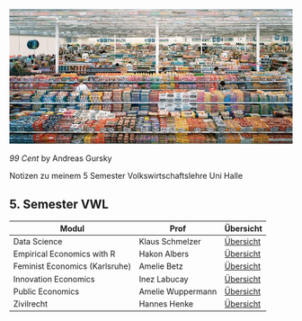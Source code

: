 ![2022-02-13_13-29](images/2022-02-13_13-29.jpg)

*99 Cent* by Andreas Gursky

Notizen zu meinem 5 Semester Volkswirtschaftslehre Uni Halle

##  5. Semester VWL

| Modul                          | Prof              | Übersicht                              |
| ------------------------------ | ----------------- | -------------------------------------- |
| Data Science                   | Klaus Schmelzer   | [Übersicht](/VL_DataScience/README.md) |
| Empirical Economics with R     | Hakon Albers      | [Übersicht](/VL_Empirical/README.md)   |
| Feminist Economics (Karlsruhe) | Amelie Betz       | [Übersicht](/VL_Feminist/README.md)    |
| Innovation Economics           | Inez Labucay      | [Übersicht](/VL_Innovation/README.md)  |
| Public Economics               | Amelie Wuppermann | [Übersicht](/VL_PublicEcon/README.md)  |
| Zivilrecht                     | Hannes Henke      | [Übersicht](/README.md)                |


